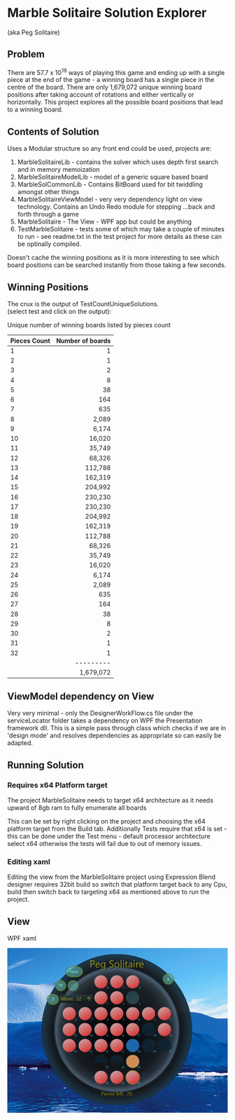 # Marble Solitaire Solution Explorer

(aka Peg Solitaire)

## Problem

<p>There are 57.7 x 10<sup>19</sup> ways of playing this game and ending up with a 
single piece at the end of the game - a winning board has a single piece in the centre of the board. 
There are only 1,679,072 unique winning board positions after taking account of rotations and  either 
vertically or horizontally. This project explores all the possible board positions that lead to a winning board.
</p>

## Contents of Solution

Uses a Modular structure so any front end could be used, projects are:

1. MarbleSolitaireLib - contains the solver which uses depth first search and in memory memoization 
2. MarbleSolitaireModelLib - model of a generic square based board
3. MarbleSolCommonLib - Contains BitBoard used for bit twiddling amongst other things
4. MarbleSolitaireViewModel - very very dependency light on view technology. Contains an Undo Redo module for stepping ...back and forth through a game
5. MarbleSolitaire - The View - WPF app but could be anything
6. TestMarbleSolitaire - tests some of which may take a couple of minutes to run - see readme.txt in the test project for more details as these can be optinally compiled.

Doesn't cache the winning positions as it is more interesting to see which board positions can be searched instantly from those taking a few seconds.

## Winning Positions

The crux is the output of TestCountUniqueSolutions.   
(select test and click on the output):

Unique number of winning boards listed by pieces count

|Pieces Count  |Number of boards|
|--------------|---------------:|
| 1	|         1|
| 2 |         1|
| 3 |         2|
| 4 |         8|
| 5 |        38|
| 6 |       164|
| 7 |       635|
| 8 |     2,089|
| 9 |     6,174|
|10 |    16,020|
|11 |    35,749|
|12 |    68,326|
|13 |   112,788|
|14 |   162,319|
|15 |   204,992|
|16 |   230,230|
|17 |   230,230|
|18 |   204,992|
|19 |   162,319|
|20 |   112,788|
|21 |    68,326|
|22 |    35,749|
|23 |    16,020|
|24 |     6,174|
|25 |     2,089|
|26 |       635|
|27 |       164|
|28 |        38|
|29 |         8|
|30 |         2|
|31 |         1|
|32 |         1|
|   | ---------|
|   | 1,679,072|



## ViewModel dependency on View
 
Very very minimal - only the DesignerWorkFlow.cs file under the serviceLocator folder takes a dependency on WPF the Presentation framework dll.
This is a simple pass through class which checks if we are in 'design mode' and resolves dependencies as appropriate so can easily be adapted.


## Running Solution

### Requires x64 Platform target

The project MarbleSolitaire needs to target x64 architecture as it needs upward of 8gb ram to fully enumerate all boards

This can be set by right clicking on the project and choosing the x64 platform target from the Build tab.
Additionally Tests require that x64 is set - this can be done under the Test menu - default processor architecture
select x64 otherwise the tests will fail due to out of memory issues.

### Editing xaml

Editing the view from the MarbleSolitaire project using Expression Blend designer requires 32bit build so switch that platform target back to any Cpu, build 
then switch back to targeting x64 as mentioned above to run the project.

## View

WPF xaml

![alt text](https://github.com/AndrewH2O/MarbleSolitaire/raw/master/MarbleSolitaire/img/marbleSolView.png "Game Explorer")